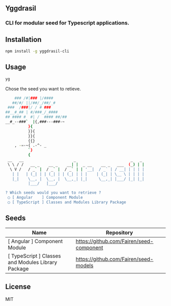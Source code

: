## Yggdrasil
### CLI for modular seed for Typescript applications.

## Installation

```bash
npm install -g yggdrasil-cli
```

## Usage

```bash
yg
```

Chose the seed you want to retieve.

```bash
    ### /#|### |/####
   ##/#/ ||/##/_/##/_#
 ###  /###|/ / # ###
##__#_## | #/###_/_####
## #### #  #| /  #### ##/##
__#_--###`  |{,###---###-~
          }{
          }}{
          }}{
          {{}
    , -=-~{ .-^- _
          `}
          {
 __   __                      _                        _   _
 \ \ / /   __ _    __ _    __| |  _ __    __ _   ___  (_) | |
  \ V /   / _` |  / _` |  / _` | | '__|  / _` | / __| | | | |
   | |   | (_| | | (_| | | (_| | | |    | (_| | \__ \ | | | |
   |_|    \__, |  \__, |  \__,_| |_|     \__,_| |___/ |_| |_|
          |___/   |___/

? Which seeds would you want to retrieve ?
 ◯ [ Angular    ] Component Module
 ◯ [ TypeScript ] Classes and Modules Library Package
```

## Seeds

|  Name   |  Repository  |
| ------- | -----------  |
| [ Angular    ] Component Module | https://github.com/Fairen/seed-component |
| [ TypeScript ] Classes and Modules Library Package | https://github.com/Fairen/seed-models |
## License

MIT


